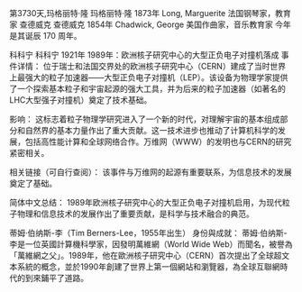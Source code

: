 第3730天,玛格丽特·隆
玛格丽特·隆 1873年
Long, Marguerite 法国钢琴家，教育家
查德威克
查德威克 1854年
Chadwick, George 美国作曲家，音乐教育家
今年是其诞辰 170 周年。


科科宁
科科宁 1921年
1989年：欧洲核子研究中心的大型正负电子对撞机落成
事件详情：
位于瑞士和法国交界处的欧洲核子研究中心（CERN）建成了当时世界上最强大的粒子加速器——大型正负电子对撞机（LEP）。该设备为物理学家提供了一个探索基本粒子和宇宙起源的强大工具，并为后来的粒子加速器（如著名的LHC大型强子对撞机）奠定了技术基础。

影响：
这标志着粒子物理学研究进入了一个新的时代，对理解宇宙的基本组成部分和自然界的基本力量作出了重大贡献。这一技术进步也推动了计算机科学的发展，包括高性能计算和全球网络合作。万维网（WWW）的发明也与CERN的研究紧密相关。

相关链接（可自行查阅）：
该事件与万维网的起源有重要联系，为信息技术的发展奠定了基础。

简体中文总结：
1989年欧洲核子研究中心的大型正负电子对撞机启用，为现代粒子物理和信息技术的发展作出了重要贡献，是科学与技术融合的典范。


蒂姆·伯纳斯-李（Tim Berners-Lee，1955年出生）
身份與成就：
蒂姆·伯纳斯-李是一位英國計算機科學家，因發明萬維網（World Wide Web）而聞名，被譽為「萬維網之父」。1989年，他在歐洲核子研究中心（CERN）首次提出了全球超文本系統的概念，並於1990年創建了世界上第一個網站和瀏覽器，為全球互聯網時代的到來鋪平了道路。